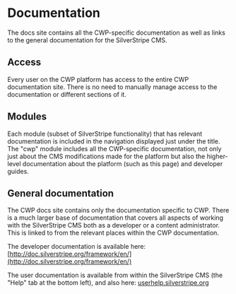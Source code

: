 # Documentation

The docs site contains all the CWP-specific documentation as well as links to the general documentation for the
SilverStripe CMS.

## Access

Every user on the CWP platform has access to the entire CWP documentation site. There is no need to manually manage
access to the documentation or different sections of it.

## Modules

Each module (subset of SilverStripe functionality) that has relevant documentation is included in the navigation
displayed just under the title. The "cwp" module includes all the CWP-specific documentation, not only just about the
CMS modifications made for the platform but also the higher-level documentation about the platform (such as this page)
and developer guides.

## General documentation

The CWP docs site contains only the documentation specific to CWP. There is a much larger base of documentation that
covers all aspects of working with the SilverStripe CMS both as a developer or a content administrator. This is linked
to from the relevant places within the CWP documentation.

The developer documentation is available here:
[http://doc.silverstripe.org/framework/en/](http://doc.silverstripe.org/framework/en/)

The user documentation is available from within the SilverStripe CMS (the "Help" tab at the bottom left), and also
here: [userhelp.silverstripe.org](userhelp.silverstripe.org)